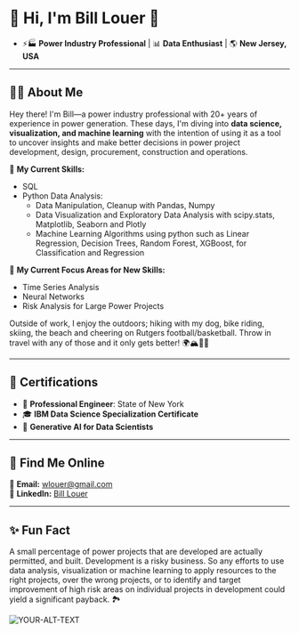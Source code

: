 # 🌟 Hi, I'm Bill Louer 🌟

- ⚡🏭 **Power Industry Professional** | 📊 **Data Enthusiast** | 🌎 **New Jersey, USA**  

---

## 👨‍💻 About Me

Hey there! I'm Bill—a power industry professional with 20+ years of experience in power generation. These days, I'm diving into **data science, visualization, and machine learning** with the intention of using it as a tool to uncover insights and make better decisions in power project development, design, procurement, construction and operations.

🎯 **My Current Skills:**  
- SQL
- Python Data Analysis:
   - Data Manipulation, Cleanup with Pandas, Numpy 
   - Data Visualization and Exploratory Data Analysis with scipy.stats, Matplotlib, Seaborn and Plotly
   - Machine Learning Algorithms using python such as Linear Regression, Decision Trees, Random Forest, XGBoost, for Classification and Regression  

🎯 **My Current Focus Areas for New Skills:**  
- Time Series Analysis  
- Neural Networks  
- Risk Analysis for Large Power Projects  

Outside of work, I enjoy the outdoors; hiking with my dog, bike riding, skiing, the beach and cheering on Rutgers football/basketball.  Throw in travel with any of those and it only gets better! 🌍🏔️🚴‍♂️

---

## 💪 Certifications

- 🏅 **Professional Engineer**: State of New York  
- 🎓 **IBM Data Science Specialization Certificate**  
- 🤖 **Generative AI for Data Scientists**  

---

## 🔗 Find Me Online

📧 **Email:** [wlouer@gmail.com](mailto:wlouer@gmail.com)  
💼 **LinkedIn:** [Bill Louer](https://www.linkedin.com/in/bill-louer-2bb1435/)  

---

## ✨ Fun Fact
A small percentage of power projects that are developed are actually permitted, and built.  Development is a risky business.  So any efforts to use data analysis, visualization or machine learning to apply resources to the right projects, over the wrong projects, or to identify and target improvement of high risk areas on individual projects in development could yield a significant payback. 🏞️

<picture>
 <source media="(prefers-color-scheme: dark)" srcset="https://acadiamagic.com/images/1200w/little-hunters-A5436.jpg">
 <source media="(prefers-color-scheme: light)" srcset="https://acadiamagic.com/images/1200w/little-hunters-A5436.jpg">
 <img alt="YOUR-ALT-TEXT" src="YOUR-DEFAULT-IMAGE">
</picture>

